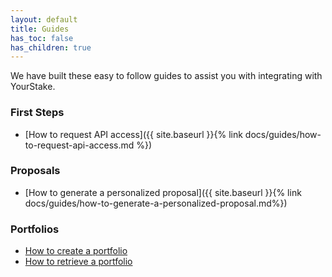 ```yaml
---
layout: default
title: Guides
has_toc: false
has_children: true
---
```


We have built these easy to follow guides to assist you with integrating with YourStake.

### First Steps

- [How to request API access]({{ site.baseurl }}{% link docs/guides/how-to-request-api-access.md %})


### Proposals

- [How to generate a personalized proposal]({{ site.baseurl }}{% link docs/guides/how-to-generate-a-personalized-proposal.md%})


### Portfolios

- [How to create a portfolio](/)
- [How to retrieve a portfolio](/)